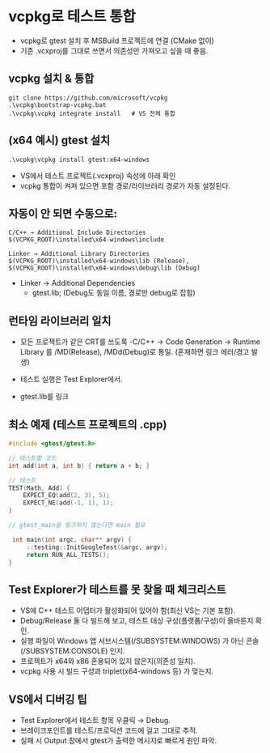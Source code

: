 #  vcpkg로 테스트 통합

- vcpkg로 gtest 설치 후 MSBuild 프로젝트에 연결 (CMake 없이)
- 기존 .vcxproj를 그대로 쓰면서 의존성만 가져오고 싶을 때 좋음.

## vcpkg 설치 & 통합
```
git clone https://github.com/microsoft/vcpkg
.\vcpkg\bootstrap-vcpkg.bat
.\vcpkg\vcpkg integrate install   # VS 전체 통합
```

## (x64 예시) gtest 설치
```
.\vcpkg\vcpkg install gtest:x64-windows
```
- VS에서 테스트 프로젝트(.vcxproj) 속성에 아래 확인
- vcpkg 통합이 켜져 있으면 포함 경로/라이브러리 경로가 자동 설정된다.

## 자동이 안 되면 수동으로:
```
C/C++ → Additional Include Directories
$(VCPKG_ROOT)\installed\x64-windows\include

Linker → Additional Library Directories
$(VCPKG_ROOT)\installed\x64-windows\lib (Release),
$(VCPKG_ROOT)\installed\x64-windows\debug\lib (Debug)
```
- Linker → Additional Dependencies
    - gtest.lib; (Debug도 동일 이름, 경로만 debug로 잡힘)

## 런타임 라이브러리 일치

- 모든 프로젝트가 같은 CRT를 쓰도록
    -C/C++ → Code Generation → Runtime Library 를 /MD(Release), /MDd(Debug)로 통일.
        (혼재하면 링크 에러/경고 발생)

- 테스트 실행은 Test Explorer에서.
-  gtest.lib를 링크

## 최소 예제 (테스트 프로젝트의 .cpp)
```cpp
#include <gtest/gtest.h>

// 테스트할 코드
int add(int a, int b) { return a + b; }

// 테스트
TEST(Math, Add) {
    EXPECT_EQ(add(2, 3), 5);
    EXPECT_NE(add(-1, 1), 1);
}

// gtest_main을 링크하지 않는다면 main 필요

 int main(int argc, char** argv) {
     ::testing::InitGoogleTest(&argc, argv);
     return RUN_ALL_TESTS();
}
 ```

## Test Explorer가 테스트를 못 찾을 때 체크리스트
- VS에 C++ 테스트 어댑터가 활성화되어 있어야 함(최신 VS는 기본 포함).
- Debug/Release 둘 다 빌드해 보고, 테스트 대상 구성(플랫폼/구성)이 올바른지 확인.
- 실행 파일이 Windows 앱 서브시스템(/SUBSYSTEM:WINDOWS) 가 아닌 콘솔(/SUBSYSTEM:CONSOLE) 인지.
- 프로젝트가 x64와 x86 혼용되어 있지 않은지(의존성 일치).
- vcpkg 사용 시 빌드 구성과 triplet(x64-windows 등) 가 맞는지.

## VS에서 디버깅 팁
- Test Explorer에서 테스트 항목 우클릭 → Debug.
- 브레이크포인트를 테스트/프로덕션 코드에 걸고 그대로 추적.
- 실패 시 Output 창에서 gtest가 출력한 메시지로 빠르게 원인 파악.
